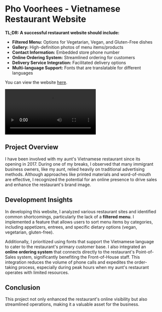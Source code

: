 # Pho Voorhees - Vietnamese Restaurant Website

**TL;DR: A successful restaurant website should include:**

- **Filtered Menu:** Options for Vegetarian, Vegan, and Gluten-Free dishes
- **Gallery:** High-definition photos of menu items/products
- **Contact Information:** Embedded store phone number
- **Online Ordering System:** Streamlined ordering for customers
- **Delivery Service Integration:** Facilitated delivery options
- **Multi-language Support:** Fonts that are translatable for different languages

You can view the website [here](http://phovoorheesnj.com).

![Website Preview](https://user-images.githubusercontent.com/66217119/211706263-859c1ef8-4996-41f2-993b-f769c7dd4dea.mp4)

## Project Overview

I have been involved with my aunt's Vietnamese restaurant since its opening in 2017. During one of my breaks, I observed that many immigrant business owners, like my aunt, relied heavily on traditional advertising methods. Although approaches like printed materials and word-of-mouth are effective, I recognized the potential for an online presence to drive sales and enhance the restaurant's brand image.

## Development Insights

In developing this website, I analyzed various restaurant sites and identified common shortcomings, particularly the lack of a **filtered menu**. I implemented a feature that allows users to sort menu items by categories, including appetizers, entrees, and specific dietary options (vegan, vegetarian, gluten-free). 

Additionally, I prioritized using fonts that support the Vietnamese language to cater to the restaurant's primary customer base. I also integrated an **online ordering system** that connects directly to the restaurant's Point-of-Sales system, significantly benefiting the Front-of-House staff. This integration reduces the volume of phone calls and expedites the order-taking process, especially during peak hours when my aunt's restaurant operates with limited resources.

## Conclusion

This project not only enhanced the restaurant's online visibility but also streamlined operations, making it a valuable asset for the business. 
